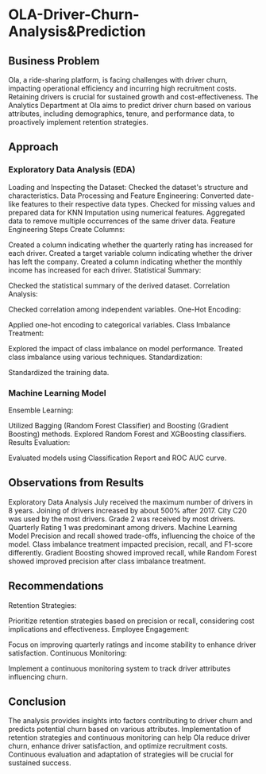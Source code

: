 # OLA-Driver-Churn-Analysis&Prediction

## Business Problem
Ola, a ride-sharing platform, is facing challenges with driver churn, impacting operational efficiency and incurring high recruitment costs. Retaining drivers is crucial for sustained growth and cost-effectiveness. The Analytics Department at Ola aims to predict driver churn based on various attributes, including demographics, tenure, and performance data, to proactively implement retention strategies.

## Approach
### Exploratory Data Analysis (EDA)
Loading and Inspecting the Dataset:
Checked the dataset's structure and characteristics.
Data Processing and Feature Engineering:
Converted date-like features to their respective data types.
Checked for missing values and prepared data for KNN Imputation using numerical features.
Aggregated data to remove multiple occurrences of the same driver data.
Feature Engineering Steps
Create Columns:

Created a column indicating whether the quarterly rating has increased for each driver.
Created a target variable column indicating whether the driver has left the company.
Created a column indicating whether the monthly income has increased for each driver.
Statistical Summary:

Checked the statistical summary of the derived dataset.
Correlation Analysis:

Checked correlation among independent variables.
One-Hot Encoding:

Applied one-hot encoding to categorical variables.
Class Imbalance Treatment:

Explored the impact of class imbalance on model performance.
Treated class imbalance using various techniques.
Standardization:

Standardized the training data.
### Machine Learning Model
Ensemble Learning:

Utilized Bagging (Random Forest Classifier) and Boosting (Gradient Boosting) methods.
Explored Random Forest and XGBoosting classifiers.
Results Evaluation:

Evaluated models using Classification Report and ROC AUC curve.

## Observations from Results
Exploratory Data Analysis
July received the maximum number of drivers in 8 years.
Joining of drivers increased by about 500% after 2017.
City C20 was used by the most drivers.
Grade 2 was received by most drivers.
Quarterly Rating 1 was predominant among drivers.
Machine Learning Model
Precision and recall showed trade-offs, influencing the choice of the model.
Class imbalance treatment impacted precision, recall, and F1-score differently.
Gradient Boosting showed improved recall, while Random Forest showed improved precision after class imbalance treatment.

## Recommendations
Retention Strategies:

Prioritize retention strategies based on precision or recall, considering cost implications and effectiveness.
Employee Engagement:

Focus on improving quarterly ratings and income stability to enhance driver satisfaction.
Continuous Monitoring:

Implement a continuous monitoring system to track driver attributes influencing churn.
## Conclusion
The analysis provides insights into factors contributing to driver churn and predicts potential churn based on various attributes. Implementation of retention strategies and continuous monitoring can help Ola reduce driver churn, enhance driver satisfaction, and optimize recruitment costs. Continuous evaluation and adaptation of strategies will be crucial for sustained success.
